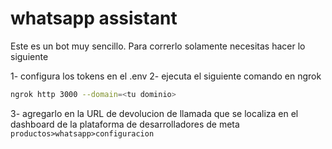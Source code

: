 # whatsapp assistant

Este es un bot muy sencillo.
Para correrlo solamente necesitas hacer lo siguiente

1- configura los tokens en el .env
2- ejecuta el siguiente comando en ngrok

```sh
ngrok http 3000 --domain=<tu dominio>

```
3- agregarlo en la URL de devolucion de llamada que se localiza en el dashboard de la plataforma de desarrolladores de meta `productos>whatsapp>configuracion`